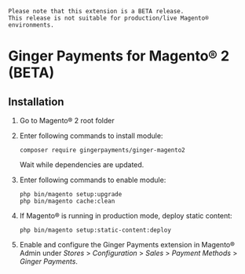 ```
Please note that this extension is a BETA release.
This release is not suitable for production/live Magento® environments.
```

# Ginger Payments for Magento® 2 (BETA)


## Installation

1. Go to Magento® 2 root folder

2. Enter following commands to install module:

   ```
   composer require gingerpayments/ginger-magento2
   ```

   Wait while dependencies are updated.
   
3. Enter following commands to enable module:

   ```
   php bin/magento setup:upgrade
   php bin/magento cache:clean
   ```

4. If Magento® is running in production mode, deploy static content: 

   ```
   php bin/magento setup:static-content:deploy
   ```

5. Enable and configure the Ginger Payments extension in Magento® Admin under *Stores* >
   *Configuration* > *Sales* > *Payment Methods* > *Ginger Payments*.
